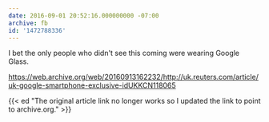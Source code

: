 ```yaml
---
date: 2016-09-01 20:52:16.000000000 -07:00
archive: fb
id: '1472788336'
---
```


I bet the only people who didn't see this coming were wearing Google Glass.

https://web.archive.org/web/20160913162232/http://uk.reuters.com/article/uk-google-smartphone-exclusive-idUKKCN118065

{{< ed "The original article link no longer works so I updated the link to point to archive.org." >}}
